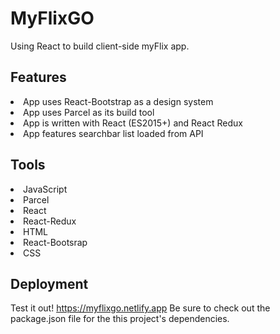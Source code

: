# MyFlixGO
 
Using React to build client-side myFlix app. 

## Features

<li>App uses React-Bootstrap as a design system</li>
<li>App uses Parcel as its build tool</li>
<li>App is written with React (ES2015+) and React Redux</li>
<li>App features searchbar list loaded from API</li>

## Tools
<li>JavaScript</li>
<li>Parcel</li>
<li>React</li>
<li>React-Redux</li>
<li>HTML</li>
<li>React-Bootsrap</li>
<li>CSS</li>

## Deployment
Test it out! https://myflixgo.netlify.app
Be sure to check out the package.json file for the this project's dependencies. 


